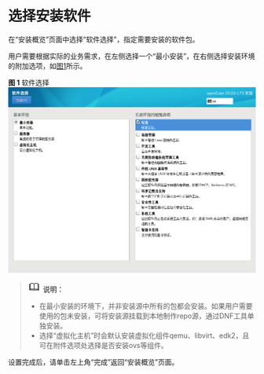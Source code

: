 # 选择安装软件<a name="ZH-CN_TOPIC_0229291207"></a>

在“安装概览”页面中选择“软件选择”，指定需要安装的软件包。

用户需要根据实际的业务需求，在左侧选择一个“最小安装”，在右侧选择安装环境的附加选项，如[图1](#zh-cn_topic_0186390261_zh-cn_topic_0122145865_fig03031519101414)所示。

**图 1**  软件选择<a name="zh-cn_topic_0186390261_zh-cn_topic_0122145865_fig03031519101414"></a>  
![](figures/软件选择.png "软件选择")

>![](public_sys-resources/icon-note.gif) **说明：**   
>-   在最小安装的环境下，并非安装源中所有的包都会安装。如果用户需要使用的包未安装，可将安装源挂载到本地制作repo源，通过DNF工具单独安装。  
>-   选择“虚拟化主机”时会默认安装虚拟化组件qemu、libvirt、edk2，且可在附件选项处选择是否安装ovs等组件。    

设置完成后，请单击左上角“完成”返回“安装概览”页面。

